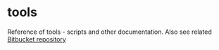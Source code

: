 tools
=====

Reference of tools - scripts and other documentation.  Also see related [Bitbucket repository](https://bitbucket.org/partnersinhealth/tools)
